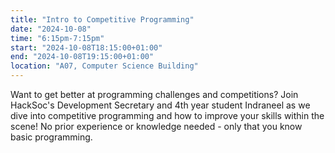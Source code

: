 ```yaml
---
title: "Intro to Competitive Programming"
date: "2024-10-08"
time: "6:15pm-7:15pm"
start: "2024-10-08T18:15:00+01:00"
end: "2024-10-08T19:15:00+01:00"
location: "A07, Computer Science Building"
---
```


Want to get better at programming challenges and competitions? Join HackSoc's Development Secretary and 4th year student Indraneel as we dive into competitive programming and how to improve your skills within the scene! No prior experience or knowledge needed - only that you know basic programming.
